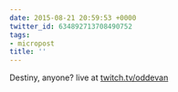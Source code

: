 ```yaml
---
date: 2015-08-21 20:59:53 +0000
twitter_id: 634892713708490752
tags:
- micropost
title: ''
---
```


Destiny, anyone? live at [twitch.tv/oddevan](http://www.twitch.tv/oddevan)
